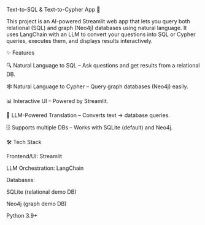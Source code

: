 Text-to-SQL & Text-to-Cypher App 🚀

This project is an AI-powered Streamlit web app that lets you query both relational (SQL) and graph (Neo4j) databases using natural language. It uses LangChain with an LLM to convert your questions into SQL or Cypher queries, executes them, and displays results interactively.

✨ Features

🔍 Natural Language to SQL – Ask questions and get results from a relational DB.

🕸️ Natural Language to Cypher – Query graph databases (Neo4j) easily.

📊 Interactive UI – Powered by Streamlit.

🧠 LLM-Powered Translation – Converts text → database queries.

🗄️ Supports multiple DBs – Works with SQLite (default) and Neo4j.

🛠️ Tech Stack

Frontend/UI: Streamlit

LLM Orchestration: LangChain

Databases:

SQLite (relational demo DB)

Neo4j (graph demo DB)

Python 3.9+
